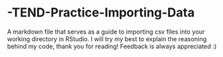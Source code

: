 # -TEND-Practice-Importing-Data
A markdown file that serves as a guide to importing csv files into your working directory in RStudio. I will try my best to explain the reasoning behind my code, thank you for reading! Feedback is always appreciated :)
